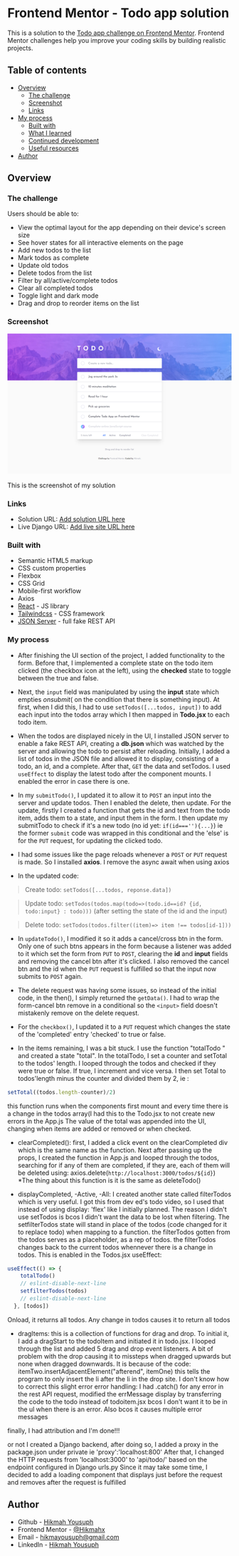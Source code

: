 # Frontend Mentor - Todo app solution

This is a solution to the [Todo app challenge on Frontend Mentor](https://www.frontendmentor.io/challenges/todo-app-Su1_KokOW). Frontend Mentor challenges help you improve your coding skills by building realistic projects. 

## Table of contents

- [Overview](#overview)
  - [The challenge](#the-challenge)
  - [Screenshot](#screenshot)
  - [Links](#links)
- [My process](#my-process)
  - [Built with](#built-with)
  - [What I learned](#what-i-learned)
  - [Continued development](#continued-development)
  - [Useful resources](#useful-resources)
- [Author](#author)

## Overview

### The challenge

Users should be able to:

- View the optimal layout for the app depending on their device's screen size
- See hover states for all interactive elements on the page
- Add new todos to the list
- Mark todos as complete
- Update old todos
- Delete todos from the list
- Filter by all/active/complete todos
- Clear all completed todos
- Toggle light and dark mode
- Drag and drop to reorder items on the list


### Screenshot

![](./src/assets/todo-react-app.png)

This is the screenshot of my solution

### Links

- Solution URL: [Add solution URL here](https://www.frontendmentor.io/solutions/todo-app-react-django-B86ogFKWc)
- Live Django URL: [Add live site URL here](https://todo-react-django-app.herokuapp.com/)

### Built with

- Semantic HTML5 markup
- CSS custom properties
- Flexbox
- CSS Grid
- Mobile-first workflow
- Axios
- [React](https://reactjs.org/) - JS library
- [Tailwindcss](https://tailwindcss.com/) - CSS framework
- [JSON Server](https://www.npmjs.com/package/json-server) - full fake REST API 


### My process
- After finishing the UI section of the project, I added functionality to the form. Before that, I implemented a complete state on the todo item clicked (the checkbox icon at the left), using the **checked** state to toggle between the true and false. 

- Next, the `input` field was manipulated by using the **input** state which empties *onsubmit*( on the condition that there is something input). At first, when I did this, I had to use `setTodos([...todos, input])` to add each input into the todos array which I then mapped in **Todo.jsx** to each todo item. 

- When the todos are displayed nicely in the UI, I installed JSON server to enable a fake REST API, creating a **db.json** which was watched by the server and allowing the todo to persist after reloading. Initially, I added a list of todos in the JSON file and allowed it to display, consisting of a todo, an id, and a complete. After that, `GET` the data and setTodos. I used `useEffect` to display the latest todo after the component mounts.
I enabled the error in case there is one.

- In my `submitTodo()`, I updated it to allow it to
`POST` an input into the server and update todos. Then I enabled the delete, then update. For the update, firstly I created a function that gets the id and text from the todo item, adds them to a state, and input them in the form. I then update my submitTodo to check if it's a new todo (no id yet: 
`if(id===''){...}`) ie  the former `submit` code was wrapped in this conditional and the 'else' is for the `PUT` request, for updating the clicked todo.

- I had some issues like the page reloads whenever a `POST` or `PUT` request is made. So I installed **axios**. I remove the async await when using axios

- In the updated code:
> Create todo: `setTodos([...todos, reponse.data])`

> Update todo: `setTodos(todos.map(todo=>(todo.id==id? {id, todo:input} : todo)))` (after setting the state of the id and the input)

> Delete todo: `setTodos(todos.filter((item)=> item !== todos[id-1]))`

- In `updateTodo()`, I modified it so it adds a cancel/cross btn in the form. Only one of such btns appears in the form because a listener was added to it which set the form from `PUT` to `POST`, clearing the **id** and **input** fields and removing the cancel btn after it's clicked. I also removed the cancel btn and the id when the `PUT` request is fulfilled so that the input now submits to `POST` again.

- The delete request was having some issues, so
instead of the initial code, in the then(), I simply returned the `getData()`. I had to wrap the form-cancel btn remove in a conditional so the `<input>` field doesn't mistakenly remove on the delete request.

- For the `checkbox()`, I updated it to a `PUT` request which changes the state of the 'completed'  entry 'checked' to true or false.

- In the items remaining, I was a bit stuck. I use the function "totalTodo " and created a state "total". In the totalTodo, I set a counter and setTotal to the todos' length. I looped through the todos and checked if they were true or false. If true, I increment and vice versa. I then set Total to todos'length minus the counter and divided them by 2, ie 
:
```js    
setTotal((todos.length-counter)/2)
```

this function runs when the components first mount and every time there is a change in the todos array(I had this to the Todo.jsx to not create new errors in the App.js
The value of the total was appended into the UI, changing when items are added or removed or when checked.

- clearCompleted(): first, I added a click event on the clearCompleted div which is the same name as the function. Next after passing up the props, I created the function in App.js and looped through the todos, searching for if any of them are completed, if they are, each of them will be deleted using:  axios.delete(`http://localhost:3000/todos/${id}`)
*The thing about this function is it is the same as deleteTodo()

- displayCompleted, -Active, -All: I created another state called filterTodos which is very useful. I got this from dev ed's todo video, so I used that instead of using display: 'flex' like I initially planned. The reason I didn't use setTodos is bcos I didn't want the data to be lost when filtering. The setfilterTodos state will stand in place of the todos (code changed for it to replace todo) when mapping to a function.  the filterTodos gotten from the todos serves as a placeholder, as a rep of todos. 
the filterTodos changes back to the current todos whennever there is a change in todos. This is enabled in the Todos.jsx useEffect:  
```js
useEffect(() => {
    totalTodo()
    // eslint-disable-next-line
    setfilterTodos(todos)
    // eslint-disable-next-line
  }, [todos])
  ```
Onload, it returns all todos. Any change in todos causes it to return all todos

- dragItems: this is a collection of functions for drag and drop. To initial it, I add a dragStart to the todoItem and initiated it in todo.jsx.  I looped through the list and added 5 drag and drop event listeners. A bit of problem with the drop causing it to missteps when dragged upwards but none when dragged downwards. It is because of the code:
itemTwo.insertAdjacentElement("afterend", itemOne) 
this tells the program to only insert the li after the li in the drop site. I don't know how to correct this slight error
error handling: I had .catch() for any error in the rest API request, modified the errMessage display by transferring the code to the todo instead of todoitem.jsx bcos I don't want it to be in the ul when there is an error. Also bcos it causes multiple error messages

finally, I had attribution and I'm done!!!

or not 
I created a Django backend, after doing so, I added a proxy in the package.json  under private ie 'proxy':'localhost:800'
After that, I changed the HTTP requests from 'localhost:3000' to 'api/todo/' based on the endpoint configured in Django urls.py
Since it may take some time, I decided to add a loading component that displays just before the request and removes after the request is fulfilled


## Author

- Github - [Hikmah Yousuph](https://github.com/Hikmahx)
- Frontend Mentor - [@Hikmahx](https://www.frontendmentor.io/profile/Hikmahx)
- Email - [hikmayousuph@gmail.com](hikmayousuph@gmail.com)
- LinkedIn - [Hikmah Yousuph](linkedin.com/in/hikmah-yousuph-449467204/)